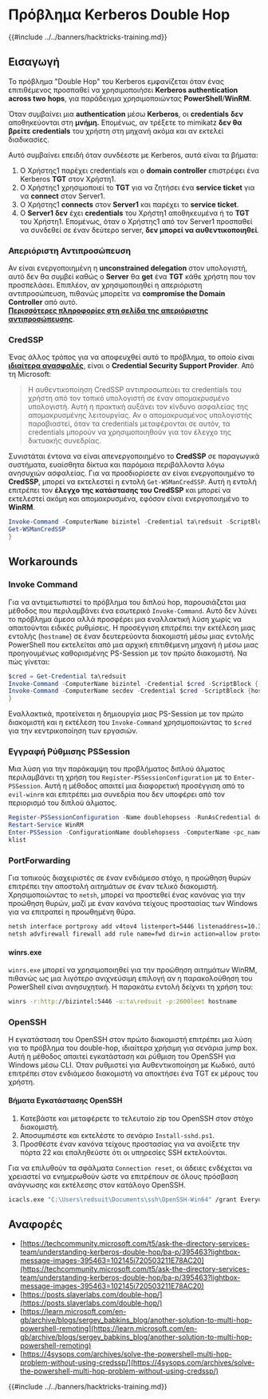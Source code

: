 # Πρόβλημα Kerberos Double Hop

{{#include ../../banners/hacktricks-training.md}}


## Εισαγωγή

Το πρόβλημα "Double Hop" του Kerberos εμφανίζεται όταν ένας επιτιθέμενος προσπαθεί να χρησιμοποιήσει **Kerberos authentication across two** **hops**, για παράδειγμα χρησιμοποιώντας **PowerShell**/**WinRM**.

Όταν συμβαίνει μια **authentication** μέσω **Kerberos**, οι **credentials** **δεν** αποθηκεύονται στη **μνήμη.** Επομένως, αν τρέξετε το mimikatz **δεν θα βρείτε credentials** του χρήστη στη μηχανή ακόμα και αν εκτελεί διαδικασίες.

Αυτό συμβαίνει επειδή όταν συνδέεστε με Kerberos, αυτά είναι τα βήματα:

1. Ο Χρήστης1 παρέχει credentials και ο **domain controller** επιστρέφει ένα Kerberos **TGT** στον Χρήστη1.
2. Ο Χρήστης1 χρησιμοποιεί το **TGT** για να ζητήσει ένα **service ticket** για να **connect** στον Server1.
3. Ο Χρήστης1 **connects** στον **Server1** και παρέχει το **service ticket**.
4. Ο **Server1** **δεν** έχει **credentials** του Χρήστη1 αποθηκευμένα ή το **TGT** του Χρήστη1. Επομένως, όταν ο Χρήστης1 από τον Server1 προσπαθεί να συνδεθεί σε έναν δεύτερο server, **δεν μπορεί να αυθεντικοποιηθεί**.

### Απεριόριστη Αντιπροσώπευση

Αν είναι ενεργοποιημένη η **unconstrained delegation** στον υπολογιστή, αυτό δεν θα συμβεί καθώς ο **Server** θα **get** ένα **TGT** κάθε χρήστη που τον προσπελάσει. Επιπλέον, αν χρησιμοποιηθεί η απεριόριστη αντιπροσώπευση, πιθανώς μπορείτε να **compromise the Domain Controller** από αυτό.\
[**Περισσότερες πληροφορίες στη σελίδα της απεριόριστης αντιπροσώπευσης**](unconstrained-delegation.md).

### CredSSP

Ένας άλλος τρόπος για να αποφευχθεί αυτό το πρόβλημα, το οποίο είναι [**ιδιαίτερα ανασφαλές**](https://docs.microsoft.com/en-us/powershell/module/microsoft.wsman.management/enable-wsmancredssp?view=powershell-7), είναι ο **Credential Security Support Provider**. Από τη Microsoft:

> Η αυθεντικοποίηση CredSSP αντιπροσωπεύει τα credentials του χρήστη από τον τοπικό υπολογιστή σε έναν απομακρυσμένο υπολογιστή. Αυτή η πρακτική αυξάνει τον κίνδυνο ασφαλείας της απομακρυσμένης λειτουργίας. Αν ο απομακρυσμένος υπολογιστής παραβιαστεί, όταν τα credentials μεταφέρονται σε αυτόν, τα credentials μπορούν να χρησιμοποιηθούν για τον έλεγχο της δικτυακής συνεδρίας.

Συνιστάται έντονα να είναι απενεργοποιημένο το **CredSSP** σε παραγωγικά συστήματα, ευαίσθητα δίκτυα και παρόμοια περιβάλλοντα λόγω ανησυχιών ασφαλείας. Για να προσδιορίσετε αν είναι ενεργοποιημένο το **CredSSP**, μπορεί να εκτελεστεί η εντολή `Get-WSManCredSSP`. Αυτή η εντολή επιτρέπει τον **έλεγχο της κατάστασης του CredSSP** και μπορεί να εκτελεστεί ακόμη και απομακρυσμένα, εφόσον είναι ενεργοποιημένο το **WinRM**.
```powershell
Invoke-Command -ComputerName bizintel -Credential ta\redsuit -ScriptBlock {
Get-WSManCredSSP
}
```
## Workarounds

### Invoke Command

Για να αντιμετωπιστεί το πρόβλημα του διπλού hop, παρουσιάζεται μια μέθοδος που περιλαμβάνει ένα εσωτερικό `Invoke-Command`. Αυτό δεν λύνει το πρόβλημα άμεσα αλλά προσφέρει μια εναλλακτική λύση χωρίς να απαιτούνται ειδικές ρυθμίσεις. Η προσέγγιση επιτρέπει την εκτέλεση μιας εντολής (`hostname`) σε έναν δευτερεύοντα διακομιστή μέσω μιας εντολής PowerShell που εκτελείται από μια αρχική επιτιθέμενη μηχανή ή μέσω μιας προηγουμένως καθορισμένης PS-Session με τον πρώτο διακομιστή. Να πώς γίνεται:
```powershell
$cred = Get-Credential ta\redsuit
Invoke-Command -ComputerName bizintel -Credential $cred -ScriptBlock {
Invoke-Command -ComputerName secdev -Credential $cred -ScriptBlock {hostname}
}
```
Εναλλακτικά, προτείνεται η δημιουργία μιας PS-Session με τον πρώτο διακομιστή και η εκτέλεση του `Invoke-Command` χρησιμοποιώντας το `$cred` για την κεντρικοποίηση των εργασιών.

### Εγγραφή Ρύθμισης PSSession

Μια λύση για την παράκαμψη του προβλήματος διπλού άλματος περιλαμβάνει τη χρήση του `Register-PSSessionConfiguration` με το `Enter-PSSession`. Αυτή η μέθοδος απαιτεί μια διαφορετική προσέγγιση από το `evil-winrm` και επιτρέπει μια συνεδρία που δεν υποφέρει από τον περιορισμό του διπλού άλματος.
```powershell
Register-PSSessionConfiguration -Name doublehopsess -RunAsCredential domain_name\username
Restart-Service WinRM
Enter-PSSession -ConfigurationName doublehopsess -ComputerName <pc_name> -Credential domain_name\username
klist
```
### PortForwarding

Για τοπικούς διαχειριστές σε έναν ενδιάμεσο στόχο, η προώθηση θυρών επιτρέπει την αποστολή αιτημάτων σε έναν τελικό διακομιστή. Χρησιμοποιώντας το `netsh`, μπορεί να προστεθεί ένας κανόνας για την προώθηση θυρών, μαζί με έναν κανόνα τείχους προστασίας των Windows για να επιτραπεί η προωθημένη θύρα.
```bash
netsh interface portproxy add v4tov4 listenport=5446 listenaddress=10.35.8.17 connectport=5985 connectaddress=10.35.8.23
netsh advfirewall firewall add rule name=fwd dir=in action=allow protocol=TCP localport=5446
```
#### winrs.exe

`winrs.exe` μπορεί να χρησιμοποιηθεί για την προώθηση αιτημάτων WinRM, πιθανώς ως μια λιγότερο ανιχνεύσιμη επιλογή αν η παρακολούθηση του PowerShell είναι ανησυχητική. Η παρακάτω εντολή δείχνει τη χρήση του:
```bash
winrs -r:http://bizintel:5446 -u:ta\redsuit -p:2600leet hostname
```
### OpenSSH

Η εγκατάσταση του OpenSSH στον πρώτο διακομιστή επιτρέπει μια λύση για το πρόβλημα του double-hop, ιδιαίτερα χρήσιμη για σενάρια jump box. Αυτή η μέθοδος απαιτεί εγκατάσταση και ρύθμιση του OpenSSH για Windows μέσω CLI. Όταν ρυθμιστεί για Αυθεντικοποίηση με Κωδικό, αυτό επιτρέπει στον ενδιάμεσο διακομιστή να αποκτήσει ένα TGT εκ μέρους του χρήστη.

#### Βήματα Εγκατάστασης OpenSSH

1. Κατεβάστε και μεταφέρετε το τελευταίο zip του OpenSSH στον στόχο διακομιστή.
2. Αποσυμπιέστε και εκτελέστε το σενάριο `Install-sshd.ps1`.
3. Προσθέστε έναν κανόνα τείχους προστασίας για να ανοίξετε την πόρτα 22 και επαληθεύστε ότι οι υπηρεσίες SSH εκτελούνται.

Για να επιλυθούν τα σφάλματα `Connection reset`, οι άδειες ενδέχεται να χρειαστεί να ενημερωθούν ώστε να επιτρέπουν σε όλους πρόσβαση ανάγνωσης και εκτέλεσης στον κατάλογο OpenSSH.
```bash
icacls.exe "C:\Users\redsuit\Documents\ssh\OpenSSH-Win64" /grant Everyone:RX /T
```
## Αναφορές

- [https://techcommunity.microsoft.com/t5/ask-the-directory-services-team/understanding-kerberos-double-hop/ba-p/395463?lightbox-message-images-395463=102145i720503211E78AC20](https://techcommunity.microsoft.com/t5/ask-the-directory-services-team/understanding-kerberos-double-hop/ba-p/395463?lightbox-message-images-395463=102145i720503211E78AC20)
- [https://posts.slayerlabs.com/double-hop/](https://posts.slayerlabs.com/double-hop/)
- [https://learn.microsoft.com/en-gb/archive/blogs/sergey_babkins_blog/another-solution-to-multi-hop-powershell-remoting](https://learn.microsoft.com/en-gb/archive/blogs/sergey_babkins_blog/another-solution-to-multi-hop-powershell-remoting)
- [https://4sysops.com/archives/solve-the-powershell-multi-hop-problem-without-using-credssp/](https://4sysops.com/archives/solve-the-powershell-multi-hop-problem-without-using-credssp/)


{{#include ../../banners/hacktricks-training.md}}
